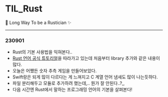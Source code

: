 # TIL_Rust
🦀 Long Way To be a Rustician ✨

---
### 230901
- Rust의 기본 사용법을 익혀본다..
- [Rust 언어 공식 튜토리얼](https://rinthel.github.io/rust-lang-book-ko/)을 따라가고 있는데 처음부터 library 추가와 같은 내용이 많다.
- 오늘은 어쨌든 숫자 추측 게임을 만들어보았다.
- Swift랑은 되게 많이 다르다는 게 느껴지고 C 계열 언어 냄새도 많이 나는듯하다.
- 파일 분리해두고 모듈로 추가하려 했는데,.. 뭔가 잘 안된다..?,,
- 다음 시간엔 Rust에서 말하는 프로그래밍 언어의 기본을 살펴본다!

